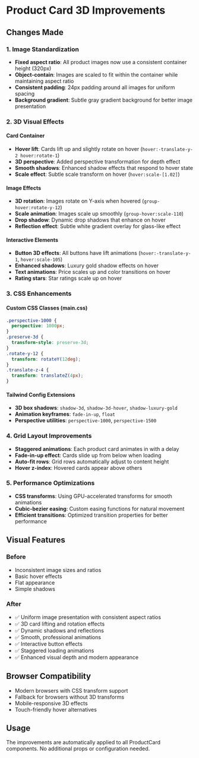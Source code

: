 # Product Card 3D Improvements

## Changes Made

### 1. Image Standardization

- **Fixed aspect ratio**: All product images now use a consistent container height (320px)
- **Object-contain**: Images are scaled to fit within the container while maintaining aspect ratio
- **Consistent padding**: 24px padding around all images for uniform spacing
- **Background gradient**: Subtle gray gradient background for better image presentation

### 2. 3D Visual Effects

#### Card Container

- **Hover lift**: Cards lift up and slightly rotate on hover (`hover:-translate-y-2 hover:rotate-1`)
- **3D perspective**: Added perspective transformation for depth effect
- **Smooth shadows**: Enhanced shadow effects that respond to hover state
- **Scale effect**: Subtle scale transform on hover (`hover:scale-[1.02]`)

#### Image Effects

- **3D rotation**: Images rotate on Y-axis when hovered (`group-hover:rotate-y-12`)
- **Scale animation**: Images scale up smoothly (`group-hover:scale-110`)
- **Drop shadow**: Dynamic drop shadows that enhance on hover
- **Reflection effect**: Subtle white gradient overlay for glass-like effect

#### Interactive Elements

- **Button 3D effects**: All buttons have lift animations (`hover:-translate-y-1`, `hover:scale-105`)
- **Enhanced shadows**: Luxury gold shadow effects on hover
- **Text animations**: Price scales up and color transitions on hover
- **Rating stars**: Star ratings scale up on hover

### 3. CSS Enhancements

#### Custom CSS Classes (main.css)

```css
.perspective-1000 {
  perspective: 1000px;
}
.preserve-3d {
  transform-style: preserve-3d;
}
.rotate-y-12 {
  transform: rotateY(12deg);
}
.translate-z-4 {
  transform: translateZ(4px);
}
```

#### Tailwind Config Extensions

- **3D box shadows**: `shadow-3d`, `shadow-3d-hover`, `shadow-luxury-gold`
- **Animation keyframes**: `fade-in-up`, `float`
- **Perspective utilities**: `perspective-1000`, `perspective-1500`

### 4. Grid Layout Improvements

- **Staggered animations**: Each product card animates in with a delay
- **Fade-in-up effect**: Cards slide up from below when loading
- **Auto-fit rows**: Grid rows automatically adjust to content height
- **Hover z-index**: Hovered cards appear above others

### 5. Performance Optimizations

- **CSS transforms**: Using GPU-accelerated transforms for smooth animations
- **Cubic-bezier easing**: Custom easing functions for natural movement
- **Efficient transitions**: Optimized transition properties for better performance

## Visual Features

### Before

- Inconsistent image sizes and ratios
- Basic hover effects
- Flat appearance
- Simple shadows

### After

- ✅ Uniform image presentation with consistent aspect ratios
- ✅ 3D card lifting and rotation effects
- ✅ Dynamic shadows and reflections
- ✅ Smooth, professional animations
- ✅ Interactive button effects
- ✅ Staggered loading animations
- ✅ Enhanced visual depth and modern appearance

## Browser Compatibility

- Modern browsers with CSS transform support
- Fallback for browsers without 3D transforms
- Mobile-responsive 3D effects
- Touch-friendly hover alternatives

## Usage

The improvements are automatically applied to all ProductCard components. No additional props or configuration needed.
